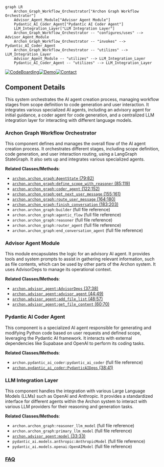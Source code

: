 ```mermaid
graph LR
    Archon_Graph_Workflow_Orchestrator["Archon Graph Workflow Orchestrator"]
    Advisor_Agent_Module["Advisor Agent Module"]
    Pydantic_AI_Coder_Agent["Pydantic AI Coder Agent"]
    LLM_Integration_Layer["LLM Integration Layer"]
    Archon_Graph_Workflow_Orchestrator -- "configures/uses" --> Advisor_Agent_Module
    Archon_Graph_Workflow_Orchestrator -- "invokes" --> Pydantic_AI_Coder_Agent
    Archon_Graph_Workflow_Orchestrator -- "utilizes" --> LLM_Integration_Layer
    Advisor_Agent_Module -- "utilizes" --> LLM_Integration_Layer
    Pydantic_AI_Coder_Agent -- "utilizes" --> LLM_Integration_Layer
```
[![CodeBoarding](https://img.shields.io/badge/Generated%20by-CodeBoarding-9cf?style=flat-square)](https://github.com/CodeBoarding/GeneratedOnBoardings)[![Demo](https://img.shields.io/badge/Try%20our-Demo-blue?style=flat-square)](https://www.codeboarding.org/demo)[![Contact](https://img.shields.io/badge/Contact%20us%20-%20contact@codeboarding.org-lightgrey?style=flat-square)](mailto:contact@codeboarding.org)

## Component Details

This system orchestrates the AI agent creation process, managing workflow stages from scope definition to code generation and user interaction. It integrates various specialized AI agents, including an advisory agent for initial guidance, a coder agent for code generation, and a centralized LLM integration layer for interacting with different language models.

### Archon Graph Workflow Orchestrator
This component defines and manages the overall flow of the AI agent creation process. It orchestrates different stages, including scope definition, code generation, and user interaction routing, using a LangGraph StateGraph. It also sets up and integrates various specialized agents.


**Related Classes/Methods**:

- <a href="https://github.com/coleam00/Archon/blob/master/iterations/v4-streamlit-ui-overhaul/archon/archon_graph.py#L79-L82" target="_blank" rel="noopener noreferrer">`archon.archon_graph:AgentState` (79:82)</a>
- <a href="https://github.com/coleam00/Archon/blob/master/iterations/v4-streamlit-ui-overhaul/archon/archon_graph.py#L85-L119" target="_blank" rel="noopener noreferrer">`archon.archon_graph:define_scope_with_reasoner` (85:119)</a>
- <a href="https://github.com/coleam00/Archon/blob/master/iterations/v4-streamlit-ui-overhaul/archon/archon_graph.py#L122-L152" target="_blank" rel="noopener noreferrer">`archon.archon_graph:coder_agent` (122:152)</a>
- <a href="https://github.com/coleam00/Archon/blob/master/iterations/v4-streamlit-ui-overhaul/archon/archon_graph.py#L155-L161" target="_blank" rel="noopener noreferrer">`archon.archon_graph:get_next_user_message` (155:161)</a>
- <a href="https://github.com/coleam00/Archon/blob/master/iterations/v4-streamlit-ui-overhaul/archon/archon_graph.py#L164-L180" target="_blank" rel="noopener noreferrer">`archon.archon_graph:route_user_message` (164:180)</a>
- <a href="https://github.com/coleam00/Archon/blob/master/iterations/v4-streamlit-ui-overhaul/archon/archon_graph.py#L183-L203" target="_blank" rel="noopener noreferrer">`archon.archon_graph:finish_conversation` (183:203)</a>
- `archon.archon_graph:builder` (full file reference)
- `archon.archon_graph:agentic_flow` (full file reference)
- `archon.archon_graph:reasoner` (full file reference)
- `archon.archon_graph:router_agent` (full file reference)
- `archon.archon_graph:end_conversation_agent` (full file reference)


### Advisor Agent Module
This module encapsulates the logic for an advisory AI agent. It provides tools and system prompts to assist in gathering relevant information, such as file contents, which can be used by other parts of the Archon system. It uses AdvisorDeps to manage its operational context.


**Related Classes/Methods**:

- <a href="https://github.com/coleam00/Archon/blob/master/iterations/v6-tool-library-integration/archon/advisor_agent.py#L37-L38" target="_blank" rel="noopener noreferrer">`archon.advisor_agent:AdvisorDeps` (37:38)</a>
- <a href="https://github.com/coleam00/Archon/blob/master/iterations/v6-tool-library-integration/archon/advisor_agent.py#L44-L49" target="_blank" rel="noopener noreferrer">`archon.advisor_agent:advisor_agent` (44:49)</a>
- <a href="https://github.com/coleam00/Archon/blob/master/iterations/v6-tool-library-integration/archon/advisor_agent.py#L48-L57" target="_blank" rel="noopener noreferrer">`archon.advisor_agent:add_file_list` (48:57)</a>
- <a href="https://github.com/coleam00/Archon/blob/master/iterations/v6-tool-library-integration/archon/advisor_agent.py#L60-L70" target="_blank" rel="noopener noreferrer">`archon.advisor_agent:get_file_content` (60:70)</a>


### Pydantic AI Coder Agent
This component is a specialized AI agent responsible for generating and modifying Python code based on user requests and defined scope, leveraging the Pydantic AI framework. It interacts with external dependencies like Supabase and OpenAI to perform its coding tasks.


**Related Classes/Methods**:

- `archon.pydantic_ai_coder:pydantic_ai_coder` (full file reference)
- <a href="https://github.com/coleam00/Archon/blob/master/iterations/v4-streamlit-ui-overhaul/archon/pydantic_ai_coder.py#L38-L41" target="_blank" rel="noopener noreferrer">`archon.pydantic_ai_coder:PydanticAIDeps` (38:41)</a>


### LLM Integration Layer
This component handles the integration with various Large Language Models (LLMs) such as OpenAI and Anthropic. It provides a standardized interface for different agents within the Archon system to interact with various LLM providers for their reasoning and generation tasks.


**Related Classes/Methods**:

- `archon.archon_graph:reasoner_llm_model` (full file reference)
- `archon.archon_graph:primary_llm_model` (full file reference)
- <a href="https://github.com/coleam00/Archon/blob/master/iterations/v6-tool-library-integration/archon/advisor_agent.py#L33-L33" target="_blank" rel="noopener noreferrer">`archon.advisor_agent:model` (33:33)</a>
- `pydantic_ai.models.anthropic:AnthropicModel` (full file reference)
- `pydantic_ai.models.openai:OpenAIModel` (full file reference)




### [FAQ](https://github.com/CodeBoarding/GeneratedOnBoardings/tree/main?tab=readme-ov-file#faq)